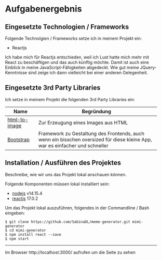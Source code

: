 # Aufgabenergebnis

## Eingesetzte Technologien / Frameworks

Folgende Technolgien / Frameworks setze ich in meinem Projekt ein:

- Reactjs

Ich habe mich für Reactjs entschieden, weil ich Lust hatte mich mehr mit React zu beschäftigen und das auch künftig möchte. Damit ist auch eine Einblick in meine JavaScript-Fähigkeiten abgedeckt. Wie gut meine JQuery-Kenntnisse sind zeige ich dann vielleicht bei einer anderen Gelegenheit.

## Eingesetzte 3rd Party Libraries

Ich setze in meinem Projekt die folgenden 3rd Party Libraries ein: 

Name | Begründung
--- | ---
[html-to-image](https://github.com/bubkoo/html-to-image/) | Zur Erzeugung eines Images aus HTML
[Bootstrap](https://getbootstrap.com/) | Framework zu Gestaltung des Frontends, auch wenn ein bisschen oversized für diese kleine App, war es einfacher und schneller 

## Installation / Ausführen des Projektes

Beschreibe, wie wir uns das Projekt lokal anschauen können.

Folgende Komponenten müssen lokal installiert sein:

- [nodejs](https://nodejs.org/en/) v14.15.4
- [reactjs](https://dotnet.microsoft.com/download) 17.0.2

Um das Projekt lokal auszuführen, folgendes in der Commandline / Bash eingeben:

```console
$ git clone https://github.com/SabinaDL/meme-generator.git mimi-generator
$ cd mimi-generator
$ npm install react --save
$ npm start
```
---
Im Browser http://localhost:3000/ aufrufen um die Seite zu sehen
